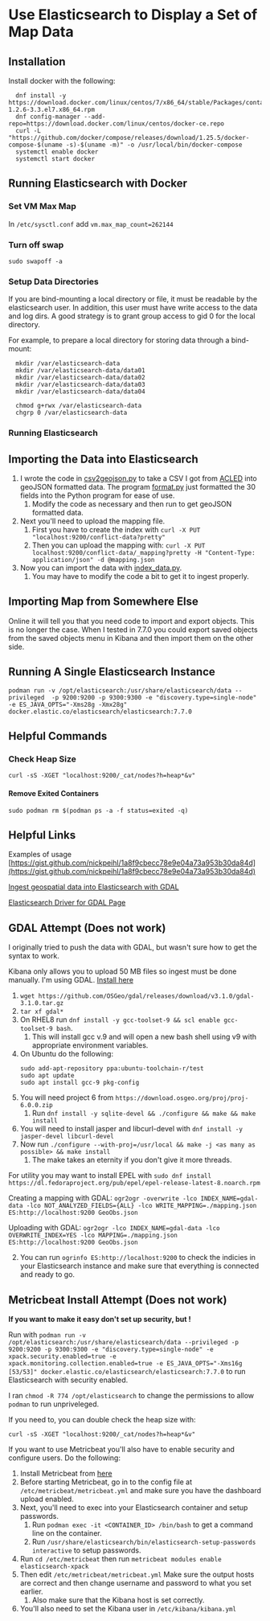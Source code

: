 # Use Elasticsearch to Display a Set of Map Data

## Installation

Install docker with the following:

      dnf install -y https://download.docker.com/linux/centos/7/x86_64/stable/Packages/containerd.io-1.2.6-3.3.el7.x86_64.rpm
      dnf config-manager --add-repo=https://download.docker.com/linux/centos/docker-ce.repo
      curl -L "https://github.com/docker/compose/releases/download/1.25.5/docker-compose-$(uname -s)-$(uname -m)" -o /usr/local/bin/docker-compose
      systemctl enable docker
      systemctl start docker

## Running Elasticsearch with Docker

### Set VM Max Map

In `/etc/sysctl.conf` add `vm.max_map_count=262144`

### Turn off swap

`sudo swapoff -a`

### Setup Data Directories

If you are bind-mounting a local directory or file, it must be readable by the elasticsearch user. In addition, this user must have write access to the data and log dirs. A good strategy is to grant group access to gid 0 for the local directory.

For example, to prepare a local directory for storing data through a bind-mount:

      mkdir /var/elasticsearch-data
      mkdir /var/elasticsearch-data/data01
      mkdir /var/elasticsearch-data/data02
      mkdir /var/elasticsearch-data/data03
      mkdir /var/elasticsearch-data/data04

      chmod g+rwx /var/elasticsearch-data
      chgrp 0 /var/elasticsearch-data

### Running Elasticsearch



## Importing the Data into Elasticsearch

1. I wrote the code in [csv2geojson.py](./code/csv2geojson.py) to take a CSV I got from [ACLED](https://acleddata.com/) into geoJSON formatted data. The program [format.py](./code/format.py) just formatted the 30 fields into the Python program for ease of use.
   1. Modify the code as necessary and then run to get geoJSON formatted data.
2. Next you'll need to upload the mapping file.
   1. First you have to create the index with `curl -X PUT "localhost:9200/conflict-data?pretty"`
   2. Then you can upload the mapping with: `curl -X PUT localhost:9200/conflict-data/_mapping?pretty -H "Content-Type: application/json" -d @mapping.json`
3. Now you can import the data with [index_data.py](code/index_data.py).
   1. You may have to modify the code a bit to get it to ingest properly.

## Importing Map from Somewhere Else

Online it will tell you that you need code to import and export objects. This is
no longer the case. When I tested in 7.7.0 you could export saved objects from
the saved objects menu in Kibana and then import them on the other side.

## Running A Single Elasticsearch Instance

`podman run -v /opt/elasticsearch:/usr/share/elasticsearch/data --privileged  -p 9200:9200 -p 9300:9300 -e "discovery.type=single-node" -e ES_JAVA_OPTS="-Xms28g -Xmx28g" docker.elastic.co/elasticsearch/elasticsearch:7.7.0`

## Helpful Commands

### Check Heap Size

`curl -sS -XGET "localhost:9200/_cat/nodes?h=heap*&v"`

#### Remove Exited Containers

`sudo podman rm $(podman ps -a -f status=exited -q)`

## Helpful Links

Examples of usage [https://gist.github.com/nickpeihl/1a8f9cbecc78e9e04a73a953b30da84d](https://gist.github.com/nickpeihl/1a8f9cbecc78e9e04a73a953b30da84d)

[Ingest geospatial data into Elasticsearch with GDAL](https://www.elastic.co/blog/how-to-ingest-geospatial-data-into-elasticsearch-with-gdal)

[Elasticsearch Driver for GDAL Page](https://gdal.org/drivers/vector/elasticsearch.html)

## GDAL Attempt (Does not work)

I originally tried to push the data with GDAL, but wasn't sure how to get the syntax to work.

Kibana only allows you to upload 50 MB files so ingest must be done manually. I'm using GDAL. [Install here](https://trac.osgeo.org/gdal/wiki/DownloadingGdalBinaries)

   1. `wget https://github.com/OSGeo/gdal/releases/download/v3.1.0/gdal-3.1.0.tar.gz`
   2. `tar xf gdal*`
   3. On RHEL8 run `dnf install -y gcc-toolset-9 && scl enable gcc-toolset-9 bash`.
      1. This will install gcc v.9 and will open a new bash shell using v9 with appropriate environment variables.
   4. On Ubuntu do the following:
         ```
         sudo add-apt-repository ppa:ubuntu-toolchain-r/test
         sudo apt update
         sudo apt install gcc-9 pkg-config
         ```
   5. You will need project 6 from `https://download.osgeo.org/proj/proj-6.0.0.zip`
      1. Run `dnf install -y sqlite-devel && ./configure && make && make install`
   6. You will need to install jasper and libcurl-devel with `dnf install -y jasper-devel libcurl-devel`
   7. Now run `./configure --with-proj=/usr/local && make -j <as many as possible> && make install`
      1. The make takes an eternity if you don't give it more threads.

For utility you may want to install EPEL with `sudo dnf install https://dl.fedoraproject.org/pub/epel/epel-release-latest-8.noarch.rpm`

Creating a mapping with GDAL: `ogr2ogr -overwrite -lco INDEX_NAME=gdal-data -lco NOT_ANALYZED_FIELDS={ALL} -lco WRITE_MAPPING=./mapping.json ES:http://localhost:9200 GeoObs.json`

Uploading with GDAL: `ogr2ogr -lco INDEX_NAME=gdal-data -lco OVERWRITE_INDEX=YES -lco MAPPING=./mapping.json ES:http://localhost:9200 GeoObs.json`

2. You can run `ogrinfo ES:http://localhost:9200` to check the indicies in your Elasticsearch instance and make sure that everything is connected and ready to go.

## Metricbeat Install Attempt (Does not work)

**If you want to make it easy don't set up security, but !**

Run with `podman run -v /opt/elasticsearch:/usr/share/elasticsearch/data --privileged -p 9200:9200 -p 9300:9300 -e "discovery.type=single-node" -e xpack.security.enabled=true -e xpack.monitoring.collection.enabled=true -e ES_JAVA_OPTS="-Xms16g [53/53]" docker.elastic.co/elasticsearch/elasticsearch:7.7.0`
to run Elasticsearch with security enabled.

I ran `chmod -R 774 /opt/elasticsearch` to change the permissions to allow `podman`
to run unpriveleged.

If you need to, you can double check the heap size with:

`curl -sS -XGET "localhost:9200/_cat/nodes?h=heap*&v"`

If you want to use Metricbeat you'll also have to enable security and configure
users. Do the following:

1. Install Metricbeat from [here](https://www.elastic.co/guide/en/beats/metricbeat/current/metricbeat-installation.html)
2. Before starting Metricbeat, go in to the config file at `/etc/metricbeat/metricbeat.yml` and make sure you have the dashboard upload enabled.
3. Next, you'll need to exec into your Elasticsearch container and setup passwords.
   1. Run `podman exec -it <CONTAINER_ID> /bin/bash` to get a command line on the container.
   2. Run `/usr/share/elasticsearch/bin/elasticsearch-setup-passwords interactive` to setup passwords.
4. Run `cd /etc/metricbeat` then run `metricbeat modules enable elasticsearch-xpack`
5. Then edit `/etc/metricbeat/metricbeat.yml` Make sure the output hosts are correct and then change username and password to what you set earlier.
   1. Also make sure that the Kibana host is set correctly.
6. You'll also need to set the Kibana user in `/etc/kibana/kibana.yml`